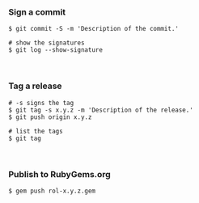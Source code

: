### Sign a commit
```Shell
$ git commit -S -m 'Description of the commit.'

# show the signatures
$ git log --show-signature
```


<br>


### Tag a release
```Shell
# -s signs the tag
$ git tag -s x.y.z -m 'Description of the release.'
$ git push origin x.y.z

# list the tags
$ git tag
```


<br>


### Publish to RubyGems.org
```Shell
$ gem push rol-x.y.z.gem
```
